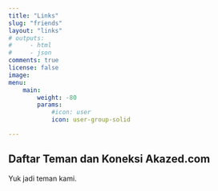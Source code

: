 ```yaml
---
title: "Links"
slug: "friends"
layout: "links"
# outputs:
#     - html
#     - json
comments: true
license: false
image: 
menu:
    main: 
        weight: -80
        params:
            #icon: user
            icon: user-group-solid

---
```

## Daftar Teman dan Koneksi Akazed.com

Yuk jadi teman kami.